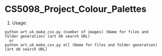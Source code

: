 # CS5098_Project_Colour_Palettes
1) Usage:
```
python art_uk_make_csv.py (number of images) (Name for files and folder generation) (art UK search URL)
  or
python art_uk_make_csv.py all (Name for files and folder generation) (art UK search URL)
```
